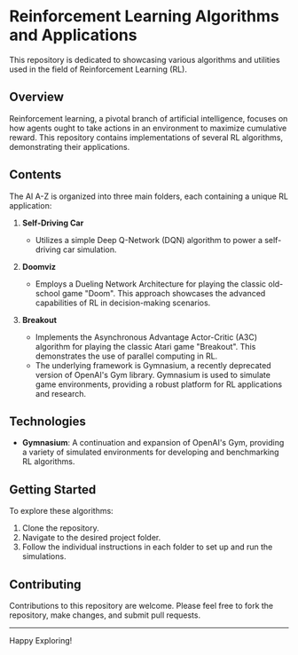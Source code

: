 # Reinforcement Learning Algorithms and Applications

This repository is dedicated to showcasing various algorithms and utilities used in the field of Reinforcement Learning (RL). 

## Overview

Reinforcement learning, a pivotal branch of artificial intelligence, focuses on how agents ought to take actions in an environment to maximize cumulative reward. This repository contains implementations of several RL algorithms, demonstrating their applications.

## Contents

The AI A-Z is organized into three main folders, each containing a unique RL application:

1. **Self-Driving Car**
   - Utilizes a simple Deep Q-Network (DQN) algorithm to power a self-driving car simulation.

2. **Doomviz**
   - Employs a Dueling Network Architecture for playing the classic old-school game "Doom". This approach showcases the advanced capabilities of RL in decision-making scenarios.

3. **Breakout**
   - Implements the Asynchronous Advantage Actor-Critic (A3C) algorithm for playing the classic Atari game "Breakout". This demonstrates the use of parallel computing in RL. 
   - The underlying framework is Gymnasium, a recently deprecated version of OpenAI's Gym library. Gymnasium is used to simulate game environments, providing a robust platform for RL applications and research.

## Technologies

- **Gymnasium**: A continuation and expansion of OpenAI's Gym, providing a variety of simulated environments for developing and benchmarking RL algorithms.

## Getting Started

To explore these algorithms:

1. Clone the repository.
2. Navigate to the desired project folder.
3. Follow the individual instructions in each folder to set up and run the simulations.

## Contributing

Contributions to this repository are welcome. Please feel free to fork the repository, make changes, and submit pull requests.

---

Happy Exploring!
